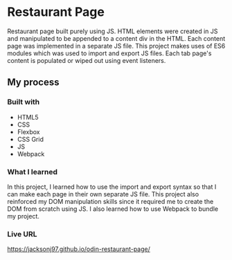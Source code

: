 # Restaurant Page

Restaurant page built purely using JS. HTML elements were created in JS and manipulated to be appended to a content div in the HTML. Each content page was implemented in a separate JS file. This project makes uses of ES6 modules which was used to import and export JS files. Each tab page's content is populated or wiped out using event listeners.

## My process

### Built with

- HTML5
- CSS
- Flexbox
- CSS Grid
- JS
- Webpack

### What I learned

In this project, I learned how to use the import and export syntax so that I can make each page in their own separate JS file. This project also reinforced my DOM manipulation skills since it required me to create the DOM from scratch using JS. I also learned how to use Webpack to bundle my project.

### Live URL

https://jacksonj97.github.io/odin-restaurant-page/
